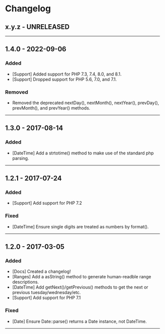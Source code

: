 Changelog
=========

## x.y.z - UNRELEASED

--------

## 1.4.0 - 2022-09-06

### Added

* [Support] Added support for PHP 7.3, 7.4, 8.0, and 8.1.
* [Support] Dropped support for PHP 5.6, 7.0, and 7.1.

### Removed

* Removed the deprecated nextDay(), nextMonth(), nextYear(), prevDay(), prevMonth(), and prevYear() methods.

--------

## 1.3.0 - 2017-08-14

### Added

* [DateTime] Add a strtotime() method to make use of the standard php parsing.

--------

## 1.2.1 - 2017-07-24

### Added

* [Support] Add support for PHP 7.2

### Fixed

* [DateTime] Ensure single digits are treated as numbers by format().

--------

## 1.2.0 - 2017-03-05

### Added

* [Docs] Created a changelog!
* [Ranges] Add a asString() method to generate human-readble range descriptions.
* [DateTime] Add getNext()/getPrevious() methods to get the next or previous tuesday/wednesday/etc.
* [Support] Add support for PHP 7.1

### Fixed

* [Date] Ensure Date::parse() returns a Date instance, not DateTime.

--------
